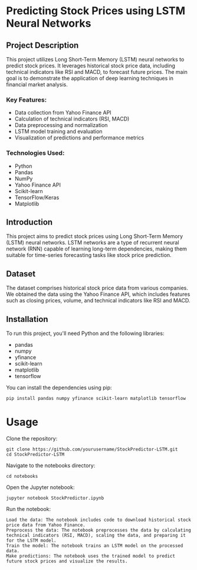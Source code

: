 # Predicting Stock Prices using LSTM Neural Networks

## Project Description
This project utilizes Long Short-Term Memory (LSTM) neural networks to predict stock prices. It leverages historical stock price data, including technical indicators like RSI and MACD, to forecast future prices. The main goal is to demonstrate the application of deep learning techniques in financial market analysis.

### Key Features:
- Data collection from Yahoo Finance API
- Calculation of technical indicators (RSI, MACD)
- Data preprocessing and normalization
- LSTM model training and evaluation
- Visualization of predictions and performance metrics

### Technologies Used:
- Python
- Pandas
- NumPy
- Yahoo Finance API
- Scikit-learn
- TensorFlow/Keras
- Matplotlib

## Introduction
This project aims to predict stock prices using Long Short-Term Memory (LSTM) neural networks. LSTM networks are a type of recurrent neural network (RNN) capable of learning long-term dependencies, making them suitable for time-series forecasting tasks like stock price prediction.

## Dataset
The dataset comprises historical stock price data from various companies. We obtained the data using the Yahoo Finance API, which includes features such as closing prices, volume, and technical indicators like RSI and MACD.

## Installation
To run this project, you'll need Python and the following libraries:
- pandas
- numpy
- yfinance
- scikit-learn
- matplotlib
- tensorflow

You can install the dependencies using pip:
```bash
pip install pandas numpy yfinance scikit-learn matplotlib tensorflow
```

# Usage

Clone the repository:

    git clone https://github.com/yourusername/StockPredictor-LSTM.git
    cd StockPredictor-LSTM

Navigate to the notebooks directory:

    cd notebooks

Open the Jupyter notebook:

    jupyter notebook StockPredictor.ipynb

Run the notebook:

    Load the data: The notebook includes code to download historical stock price data from Yahoo Finance.
    Preprocess the data: The notebook preprocesses the data by calculating technical indicators (RSI, MACD), scaling the data, and preparing it for the LSTM model.
    Train the model: The notebook trains an LSTM model on the processed data.
    Make predictions: The notebook uses the trained model to predict future stock prices and visualize the results.
